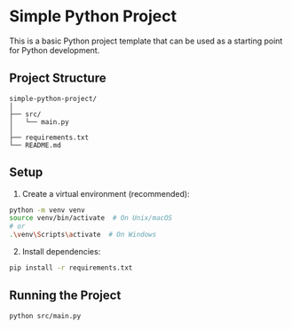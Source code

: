 # Simple Python Project

This is a basic Python project template that can be used as a starting point for Python development.

## Project Structure
```
simple-python-project/
│
├── src/
│   └── main.py
│
├── requirements.txt
└── README.md
```

## Setup
1. Create a virtual environment (recommended):
```bash
python -m venv venv
source venv/bin/activate  # On Unix/macOS
# or
.\venv\Scripts\activate  # On Windows
```

2. Install dependencies:
```bash
pip install -r requirements.txt
```

## Running the Project
```bash
python src/main.py
``` 